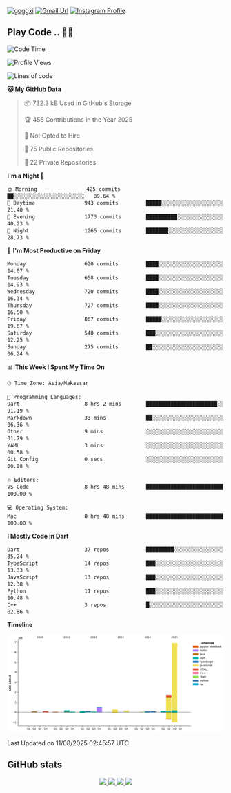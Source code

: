 [![goggxi](https://img.shields.io/badge/Portofolio-Goggxi-orange)](https://goggxi.github.io)
[![Gmail Url](https://img.shields.io/twitter/url?label=Goggxi@gmail.com&logo=gmail&style=social&url=http%3A%2F%2Fmailto%3Acontact.Goggxi@gmail.com)](mailto:Goggxi@gmail.com) [![Instagram Profile](https://img.shields.io/twitter/url?label=moh_rifkan&logo=instagram&style=social&url=https://www.instagram.com/moh_rifkan/)](https://www.instagram.com/moh_rifkan/)

## Play Code .. 💬🚀

<!-- [![Moh Rifkan GitHub stats](https://github-readme-stats.vercel.app/api?username=goggxi&count_private=true&show_icons=true&theme=dracula&custom_title=Goggxi%20Statistic%20🚀)](https://github.com/goggxi/goggxi)

[![Top Langs](https://github-readme-stats.vercel.app/api/top-langs/?username=goggxi&langs_count=8&layout=compact&show_icons=true&theme=dracula)](https://github.com/goggxi/goggxi) -->

<!--START_SECTION:waka-->
![Code Time](http://img.shields.io/badge/Code%20Time-4%2C414%20hrs%203%20mins-blue)

![Profile Views](http://img.shields.io/badge/Profile%20Views-0-blue)

![Lines of code](https://img.shields.io/badge/From%20Hello%20World%20I%27ve%20Written-10.7%20million%20lines%20of%20code-blue)

**🐱 My GitHub Data** 

> 📦 732.3 kB Used in GitHub's Storage 
 > 
> 🏆 455 Contributions in the Year 2025
 > 
> 🚫 Not Opted to Hire
 > 
> 📜 75 Public Repositories 
 > 
> 🔑 22 Private Repositories 
 > 
**I'm a Night 🦉** 

```text
🌞 Morning                425 commits         ██░░░░░░░░░░░░░░░░░░░░░░░   09.64 % 
🌆 Daytime                943 commits         █████░░░░░░░░░░░░░░░░░░░░   21.40 % 
🌃 Evening                1773 commits        ██████████░░░░░░░░░░░░░░░   40.23 % 
🌙 Night                  1266 commits        ███████░░░░░░░░░░░░░░░░░░   28.73 % 
```
📅 **I'm Most Productive on Friday** 

```text
Monday                   620 commits         ████░░░░░░░░░░░░░░░░░░░░░   14.07 % 
Tuesday                  658 commits         ████░░░░░░░░░░░░░░░░░░░░░   14.93 % 
Wednesday                720 commits         ████░░░░░░░░░░░░░░░░░░░░░   16.34 % 
Thursday                 727 commits         ████░░░░░░░░░░░░░░░░░░░░░   16.50 % 
Friday                   867 commits         █████░░░░░░░░░░░░░░░░░░░░   19.67 % 
Saturday                 540 commits         ███░░░░░░░░░░░░░░░░░░░░░░   12.25 % 
Sunday                   275 commits         ██░░░░░░░░░░░░░░░░░░░░░░░   06.24 % 
```


📊 **This Week I Spent My Time On** 

```text
🕑︎ Time Zone: Asia/Makassar

💬 Programming Languages: 
Dart                     8 hrs 2 mins        ███████████████████████░░   91.19 % 
Markdown                 33 mins             ██░░░░░░░░░░░░░░░░░░░░░░░   06.36 % 
Other                    9 mins              ░░░░░░░░░░░░░░░░░░░░░░░░░   01.79 % 
YAML                     3 mins              ░░░░░░░░░░░░░░░░░░░░░░░░░   00.58 % 
Git Config               0 secs              ░░░░░░░░░░░░░░░░░░░░░░░░░   00.08 % 

🔥 Editors: 
VS Code                  8 hrs 48 mins       █████████████████████████   100.00 % 

💻 Operating System: 
Mac                      8 hrs 48 mins       █████████████████████████   100.00 % 
```

**I Mostly Code in Dart** 

```text
Dart                     37 repos            █████████░░░░░░░░░░░░░░░░   35.24 % 
TypeScript               14 repos            ███░░░░░░░░░░░░░░░░░░░░░░   13.33 % 
JavaScript               13 repos            ███░░░░░░░░░░░░░░░░░░░░░░   12.38 % 
Python                   11 repos            ███░░░░░░░░░░░░░░░░░░░░░░   10.48 % 
C++                      3 repos             █░░░░░░░░░░░░░░░░░░░░░░░░   02.86 % 
```



**Timeline**

![Lines of Code chart](https://raw.githubusercontent.com/Goggxi/Goggxi/main/assets/bar_graph.png)


 Last Updated on 11/08/2025 02:45:57 UTC
<!--END_SECTION:waka-->

## GitHub stats

<p align="center">
  <a href="https://github.com/goggxi">
    <img src="http://github-profile-summary-cards.vercel.app/api/cards/profile-details?username=goggxi&theme=transparent" />
  </a>
  <a href="https://github.com/goggxi">
    <img src="https://github-readme-streak-stats.herokuapp.com/?user=goggxi&hide_border=true&card_width=338&theme=transparent" />
  </a>
  <a href="https://github.com/goggxi">
    <img src="http://github-profile-summary-cards.vercel.app/api/cards/stats?username=goggxi&theme=transparent" />
  </a>
  <a href="https://github.com/goggxi">
    <img src="https://github-readme-stats.vercel.app/api/top-langs/?username=goggxi&langs_count=10&exclude_repo=&hide=c,makefile,html,css,sass,nix,nunjucks,tsql,dockerfile,shell&card_width=699&hide_border=true&theme=transparent" />
  </a>
  <!-- <br/>
  <a href="https://github.com/goggxi">
    <img src="https://komarev.com/ghpvc/?username=goggxi&color=blue&style=flat" />
  </a> -->
</p>
